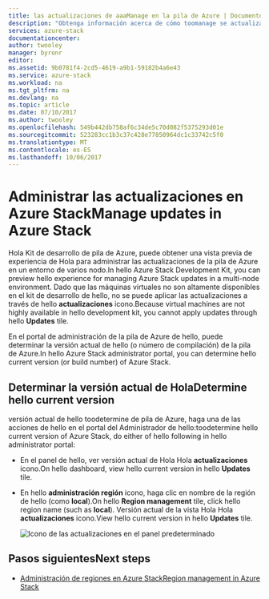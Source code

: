 ```yaml
---
title: las actualizaciones de aaaManage en la pila de Azure | Documentos de Microsoft
description: "Obtenga información acerca de cómo toomanage se actualiza en la pila de Azure"
services: azure-stack
documentationcenter: 
author: twooley
manager: byronr
editor: 
ms.assetid: 9b0781f4-2cd5-4619-a9b1-59182b4a6e43
ms.service: azure-stack
ms.workload: na
ms.tgt_pltfrm: na
ms.devlang: na
ms.topic: article
ms.date: 07/10/2017
ms.author: twooley
ms.openlocfilehash: 549b442db758af6c34de5c70d082f5375293d01e
ms.sourcegitcommit: 523283cc1b3c37c428e77850964dc1c33742c5f0
ms.translationtype: MT
ms.contentlocale: es-ES
ms.lasthandoff: 10/06/2017
---
```

# <a name="manage-updates-in-azure-stack"></a><span data-ttu-id="d3bef-103">Administrar las actualizaciones en Azure Stack</span><span class="sxs-lookup"><span data-stu-id="d3bef-103">Manage updates in Azure Stack</span></span>

<span data-ttu-id="d3bef-104">Hola Kit de desarrollo de pila de Azure, puede obtener una vista previa de experiencia de Hola para administrar las actualizaciones de la pila de Azure en un entorno de varios nodo.</span><span class="sxs-lookup"><span data-stu-id="d3bef-104">In hello Azure Stack Development Kit, you can preview hello experience for managing Azure Stack updates in a multi-node environment.</span></span> <span data-ttu-id="d3bef-105">Dado que las máquinas virtuales no son altamente disponibles en el kit de desarrollo de hello, no se puede aplicar las actualizaciones a través de hello **actualizaciones** icono.</span><span class="sxs-lookup"><span data-stu-id="d3bef-105">Because virtual machines are not highly available in hello development kit, you cannot apply updates through hello **Updates** tile.</span></span>

<span data-ttu-id="d3bef-106">En el portal de administración de la pila de Azure de hello, puede determinar la versión actual de hello (o número de compilación) de la pila de Azure.</span><span class="sxs-lookup"><span data-stu-id="d3bef-106">In hello Azure Stack administrator portal, you can determine hello current version (or build number) of Azure Stack.</span></span>

## <a name="determine-hello-current-version"></a><span data-ttu-id="d3bef-107">Determinar la versión actual de Hola</span><span class="sxs-lookup"><span data-stu-id="d3bef-107">Determine hello current version</span></span>

<span data-ttu-id="d3bef-108">versión actual de hello toodetermine de pila de Azure, haga una de las acciones de hello en el portal del Administrador de hello:</span><span class="sxs-lookup"><span data-stu-id="d3bef-108">toodetermine hello current version of Azure Stack, do either of hello following in hello administrator portal:</span></span>

- <span data-ttu-id="d3bef-109">En el panel de hello, ver versión actual de Hola Hola **actualizaciones** icono.</span><span class="sxs-lookup"><span data-stu-id="d3bef-109">On hello dashboard, view hello current version in hello **Updates** tile.</span></span>
- <span data-ttu-id="d3bef-110">En hello **administración región** icono, haga clic en nombre de la región de hello (como **local**).</span><span class="sxs-lookup"><span data-stu-id="d3bef-110">On hello **Region management** tile, click hello region name (such as **local**).</span></span> <span data-ttu-id="d3bef-111">Versión actual de la vista Hola Hola **actualizaciones** icono.</span><span class="sxs-lookup"><span data-stu-id="d3bef-111">View hello current version in hello **Updates** tile.</span></span>

   ![Icono de las actualizaciones en el panel predeterminado](./media/azure-stack-updates/image1.png)

## <a name="next-steps"></a><span data-ttu-id="d3bef-113">Pasos siguientes</span><span class="sxs-lookup"><span data-stu-id="d3bef-113">Next steps</span></span>

* [<span data-ttu-id="d3bef-114">Administración de regiones en Azure Stack</span><span class="sxs-lookup"><span data-stu-id="d3bef-114">Region management in Azure Stack</span></span>](azure-stack-region-management.md)     


